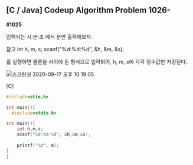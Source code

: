 ## [C / Java] Codeup Algorithm Problem 1026-



**#1025**

입력되는 시:분:초 에서 분만 출력해보자.

참고
int h, m, s;
scanf("%d:%d:%d", &h, &m, &s);

를 실행하면 콜론을 사이에 둔 형식으로 입력되어, h, m, s에 각각 정수값만 저장된다.

![스크린샷 2020-09-17 오후 10 19 05](https://user-images.githubusercontent.com/24997255/93475655-d9be5800-f933-11ea-97d0-b71bfcc6dc1f.png)

[C]

````c
#include<stio.h>

int main(){
  #include<stdio.h>

int main(){
    int h,m,s;
    scanf("%d:%d:%d", &h,&m,&s);
    
    printf("%d", m);
}
}
````

